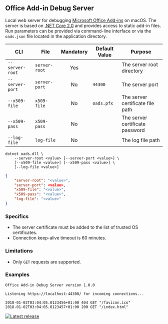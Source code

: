 ## Office Add-in Debug Server

Local web server for debugging [Microsoft Office Add-ins](https://dev.office.com/docs/add-ins/overview/office-add-ins) on macOS. The server is based on [.NET Core 2.0](https://www.microsoft.com/net/download/macos) and provides access to static add-in files. Run parameters can be provided via command-line interface or via the `oads.json` file located in the application directory.

CLI | File | Mandatory | Default Value | Purpose
--- | --- | :---: | --- | ---
`--server-root` | `server-root` | Yes | | The server root directory
`--server-port` | `server-port` | No | `44300` | The server port
`--x509-file` | `x509-file` | No | `oads.pfx` | The server certificate file path
`--x509-pass` | `x509-pass` | No | | The server certificate password
`--log-file` | `log-file` | No | | The log file path

```
dotnet oads.dll \
    --server-root <value> [--server-port <value>] \
    [--x509-file <value>] [--x509-pass <value>] \
    [--log-file <value>]
```
```json
{
    "server-root": "<value>",
    "server-port": <value>,
    "x509-file": "<value>",
    "x509-pass": "<value>",
    "log-file": "<value>"
}
```

### Specifics

- The server certificate must be added to the list of trusted OS certificates.
- Connection keep-alive timeout is 60 minutes.

### Limitations

- Only `GET` requests are supported.

### Examples

```
Office Add-in Debug Server version 1.0.0

Listening https://localhost:44300/ for incoming connections...

2018-01-02T03:04:05.0123456+01:00 404 GET "/favicon.ico"
2018-01-02T03:04:05.0123457+01:00 200 GET "/index.html"
```

[![Latest release](https://img.shields.io/github/release/alexanderkozlenko/office-addin-server.svg?style=flat-square)](https://github.com/alexanderkozlenko/office-addin-server/releases)